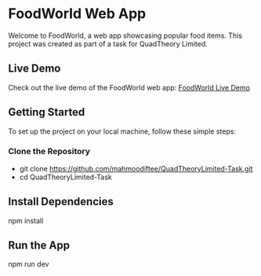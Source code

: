 # FoodWorld Web App

Welcome to FoodWorld, a web app showcasing popular food items. This project was created as part of a task for QuadTheory Limited.

## Live Demo

Check out the live demo of the FoodWorld web app: [FoodWorld Live Demo](https://foodworld.web.app/)

## Getting Started

To set up the project on your local machine, follow these simple steps:

### Clone the Repository
- git clone https://github.com/mahmoodiftee/QuadTheoryLimited-Task.git
- cd QuadTheoryLimited-Task

## Install Dependencies
npm install

## Run the App
npm run dev
